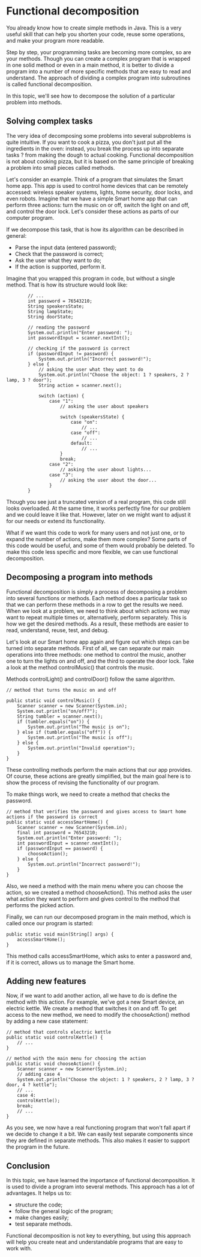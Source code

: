 # Functional decomposition

You already know how to create simple methods in Java. This is a very useful skill that can help you
shorten your code, reuse some operations, and make your program more readable.

Step by step, your programming tasks are becoming more complex, so are your methods. Though you can 
create a complex program that is wrapped in one solid method or even in a main method, it is better 
to divide a program into a number of more specific methods that are easy to read and understand. The 
approach of dividing a complex program into subroutines is called functional decomposition.

In this topic, we'll see how to decompose the solution of a particular problem into methods.

## Solving complex tasks
The very idea of decomposing some problems into several subproblems is quite intuitive. If you want 
to cook a pizza, you don't just put all the ingredients in the oven: instead, you break the process 
up into separate tasks ? from making the dough to actual cooking. Functional decomposition is not 
about cooking pizza, but it is based on the same principle of breaking a problem into small pieces
called methods.

Let's consider an example. Think of a program that simulates the Smart home app. This app is used 
to control home devices that can be remotely accessed: wireless speaker systems, lights, home
security, door locks, and even robots. Imagine that we have a simple Smart home app that can perform 
three actions: turn the music on or off, switch the light on and off, and control the door lock.
Let's consider these actions as parts of our computer program.

If we decompose this task, that is how its algorithm can be described in general:
- Parse the input data (entered password);
- Check that the password is correct;
- Ask the user what they want to do;
- If the action is supported, perform it.

Imagine that you wrapped this program in code, but without a single method. That is how its structure would look like:
```
        // ...
        int password = 76543210;
        String speakersState;
        String lampState;
        String doorState;

        // reading the password
        System.out.println("Enter password: ");
        int passwordInput = scanner.nextInt();

        // checking if the password is correct
        if (passwordInput != password) {
            System.out.println("Incorrect password!");
        } else {
            // asking the user what they want to do
            System.out.println("Choose the object: 1 ? speakers, 2 ? lamp, 3 ? door");
            String action = scanner.next();
            
            switch (action) {
                case "1":
                    // asking the user about speakers
                    
                    switch (speakersState) {
                        case "on":
                            // ...
                        case "off":
                            // ...
                        default:
                            // ...
                    }
                    break;
                case "2":
                    // asking the user about lights...
                case "3":
                    // asking the user about the door...
                }
        }
```
Though you see just a truncated version of a real program, this code still looks overloaded. At the
same time, it works perfectly fine for our problem and we could leave it like that. However, later on
we might want to adjust it for our needs or extend its functionality.

What if we want this code to work for many users and not just one, or to expand the number of actions,
make them more complex? Some parts of this code would be useful, and some of them would probably be
deleted. To make this code less specific and more flexible, we can use functional decomposition.

## Decomposing a program into methods
Functional decomposition is simply a process of decomposing a problem into several functions or 
methods. Each method does a particular task so that we can perform these methods in a row to get 
the results we need. When we look at a problem, we need to think about which actions we may want 
to repeat multiple times or, alternatively, perform separately. This is how we get the desired 
methods. As a result, these methods are easier to read, understand, reuse, test, and debug.

Let's look at our Smart home app again and figure out which steps can be turned into separate methods.
First of all, we can separate our main operations into three methods: one method to control the music,
another one to turn the lights on and off, and the third to operate the door lock. Take a look at 
the method controlMusic() that controls the music.

Methods controlLight() and controlDoor() follow the same algorithm.
```
// method that turns the music on and off

public static void controlMusic() {
    Scanner scanner = new Scanner(System.in);
    System.out.println("on/off?");
    String tumbler = scanner.next();
    if (tumbler.equals("on")) {
        System.out.println("The music is on");
    } else if (tumbler.equals("off")) {
        System.out.println("The music is off");
    } else {
        System.out.println("Invalid operation");
    }
}
```
These controlling methods perform the main actions that our app provides. Of course, these actions
are greatly simplified, but the main goal here is to show the process of revising the functionality
of our program.

To make things work, we need to create a method that checks the password.
```
// method that verifies the password and gives access to Smart home actions if the password is correct
public static void accessSmartHome() {
    Scanner scanner = new Scanner(System.in);
    final int password = 76543210;
    System.out.println("Enter password: ");
    int passwordInput = scanner.nextInt();
    if (passwordInput == password) {
        chooseAction();
    } else {
        System.out.println("Incorrect password!");
    }
}
```
Also, we need a method with the main menu where you can choose the action, so we created a method 
chooseAction(). This method asks the user what action they want to perform and gives control to the 
method that performs the picked action.

Finally, we can run our decomposed program in the main method, which is called once our program is 
started:
```
public static void main(String[] args) {
    accessSmartHome();
}
```
This method calls accessSmartHome, which asks to enter a password and, if it is correct, allows us
to manage the Smart home.

## Adding new features
Now, if we want to add another action, all we have to do is define the method with this action.
For example, we've got a new Smart device, an electric kettle. We create a method that switches it
on and off. To get access to the new method, we need to modify the chooseAction() method by adding 
a new case statement:
```
// method that controls electric kettle
public static void controlKettle() {
    // ...
}

// method with the main menu for choosing the action
public static void chooseAction() {
    Scanner scanner = new Scanner(System.in);
    // adding case 4
    System.out.println("Choose the object: 1 ? speakers, 2 ? lamp, 3 ? door, 4 ? kettle");
    // ...
    case 4:
    controlKettle();
    break;
    // ...
}
```
As you see, we now have a real functioning program that won't fall apart if we decide to change it a 
bit. We can easily test separate components since they are defined in separate methods. This also 
makes it easier to support the program in the future.

## Conclusion
In this topic, we have learned the importance of functional decomposition. It is used to divide a
program into several methods. This approach has a lot of advantages. It helps us to:
- structure the code;
- follow the general logic of the program;
- make changes easily;
- test separate methods.

Functional decomposition is not key to everything, but using this approach will help you create neat 
and understandable programs that are easy to work with.
